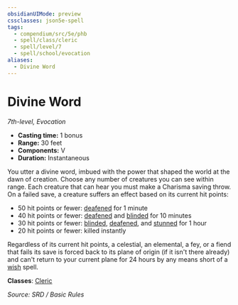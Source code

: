 ```yaml
---
obsidianUIMode: preview
cssclasses: json5e-spell
tags:
  - compendium/src/5e/phb
  - spell/class/cleric
  - spell/level/7
  - spell/school/evocation
aliases:
  - Divine Word
---
```

# Divine Word
*7th-level, Evocation*  

- **Casting time:** 1 bonus
- **Range:** 30 feet
- **Components:** V
- **Duration:** Instantaneous

You utter a divine word, imbued with the power that shaped the world at the dawn of creation. Choose any number of creatures you can see within range. Each creature that can hear you must make a Charisma saving throw. On a failed save, a creature suffers an effect based on its current hit points:

- 50 hit points or fewer: [deafened](rules/conditions.md#deafened) for 1 minute  
- 40 hit points or fewer: [deafened](rules/conditions.md#deafened) and [blinded](rules/conditions.md#blinded) for 10 minutes  
- 30 hit points or fewer: [blinded](rules/conditions.md#blinded), [deafened](rules/conditions.md#deafened), and [stunned](rules/conditions.md#stunned) for 1 hour  
- 20 hit points or fewer: killed instantly  

Regardless of its current hit points, a celestial, an elemental, a fey, or a fiend that fails its save is forced back to its plane of origin (if it isn't there already) and can't return to your current plane for 24 hours by any means short of a [wish](compendium/spells/wish.md) spell.

**Classes**: [Cleric](cleric.md)

*Source: SRD / Basic Rules*